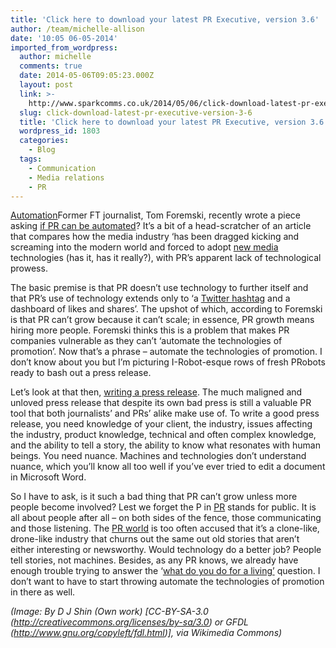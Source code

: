 ```yaml
---
title: 'Click here to download your latest PR Executive, version 3.6'
author: /team/michelle-allison
date: '10:05 06-05-2014'
imported_from_wordpress:
  author: michelle
  comments: true
  date: 2014-05-06T09:05:23.000Z
  layout: post
  link: >-
    http://www.sparkcomms.co.uk/2014/05/06/click-download-latest-pr-executive-version-3-6/
  slug: click-download-latest-pr-executive-version-3-6
  title: 'Click here to download your latest PR Executive, version 3.6'
  wordpress_id: 1803
  categories:
    - Blog
  tags:
    - Communication
    - Media relations
    - PR
---
```


[Automation](S.H_Horikawa_–_Star_Strider_Robot_スターストライダーロボット_–_Front-1.jpg)Former FT journalist, Tom Foremski, recently wrote a piece asking [if PR can be automated](http://www.siliconvalleywatcher.com/mt/archives/2014/03/can_pr_be_automated_t.php)? It’s a bit of a head-scratcher of an article that compares how the media industry ‘has been dragged kicking and screaming into the modern world and forced to adopt [new media](http://en.wikipedia.org/wiki/New_media) technologies (has it, has it really?), with PR’s apparent lack of technological prowess.

The basic premise is that PR doesn’t use technology to further itself and that PR’s use of technology extends only to ‘a [Twitter hashtag](http://www.youtube.com/watch?v=57dzaMaouXA) and a dashboard of likes and shares’. The upshot of which, according to Foremski is that PR can’t grow because it can’t scale; in essence, PR growth means hiring more people. Foremski thinks this is a problem that makes PR companies vulnerable as they can’t ‘automate the technologies of promotion’. Now that’s a phrase – automate the technologies of promotion. I don’t know about you but I’m picturing I-Robot-esque rows of fresh PRobots ready to bash out a press release.

Let’s look at that then, [writing a press release](http://searchenginewatch.com/article/2342240/Battle-Hardened-Journalist-Reveals-What-Makes-Press-Releases-Stand-Out). The much maligned and unloved press release that despite its own bad press is still a valuable PR tool that both journalists’ and PRs’ alike make use of. To write a good press release, you need knowledge of your client, the industry, issues affecting the industry, product knowledge, technical and often complex knowledge, and the ability to tell a story, the ability to know what resonates with human beings. You need nuance. Machines and technologies don’t understand nuance, which you’ll know all too well if you’ve ever tried to edit a document in Microsoft Word.

So I have to ask, is it such a bad thing that PR can’t grow unless more people become involved? Lest we forget the P in [PR](http://www.forbes.com/sites/robertwynne/2013/04/10/what-does-a-public-relations-agency-do/) stands for public. It is all about people after all – on both sides of the fence, those communicating and those listening. The [PR world](http://news.prca.org.uk/pr-is-dead-though-the-body-is-still-twitching/) is too often accused that it’s a clone-like, drone-like industry that churns out the same out old stories that aren’t either interesting or newsworthy. Would technology do a better job? People tell stories, not machines. Besides, as any PR knows, we already have enough trouble trying to answer the ‘[what do you do for a living’](http://iworkinpr.tumblr.com/) question. I don’t want to have to start throwing automate the technologies of promotion in there as well.

_(Image: By D J Shin (Own work) [CC-BY-SA-3.0 (http://creativecommons.org/licenses/by-sa/3.0) or GFDL (http://www.gnu.org/copyleft/fdl.html)], via Wikimedia Commons)_
